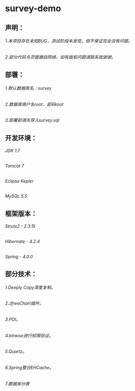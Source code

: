 # survey-demo

## 声明：
###### 1.本项目存在未知BUG，测试阶段未发现，但不保证完全没有问题。
###### 2.部分代码与页面摘自网络，如有版权问题请联系我谢谢。

## 部署：
###### 1.默认数据库名：survey
###### 2.数据库用户名root，密码root
###### 3.部署前请先导入survey.sql

## 开发环境：
###### JDK 1.7
###### Tomcat 7
###### Eclipse Kepler
###### MySQL 5.5

## 框架版本：
###### Struts2 - 2.3.15
###### Hibernate - 4.2.4
###### Spring - 4.0.0

## 部分技术：
###### 1.Deeply Copy深度复制。
###### 2.JfreeChart插件。
###### 3.POI。
###### 4.bitwise进行权限验证。
###### 5.Quartz。
###### 6.Spring整合EHCache。
###### 7.数据库分表
